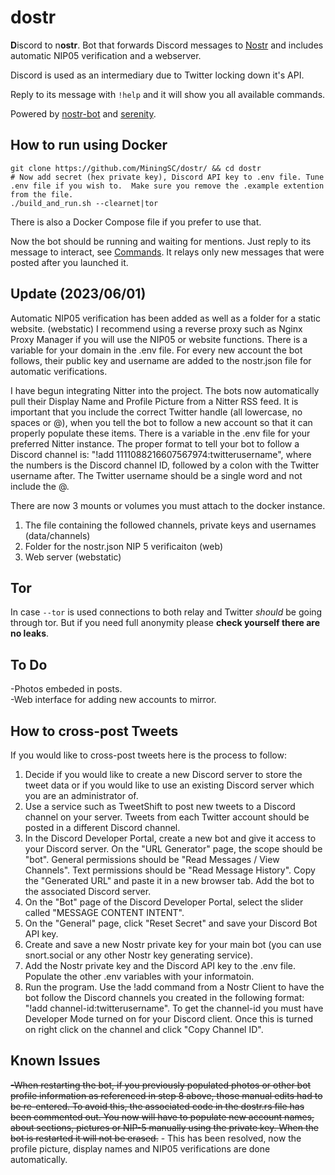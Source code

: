 # dostr


**D**iscord to n**ostr**.
Bot that forwards Discord messages to [Nostr](https://github.com/nostr-protocol/nostr) and includes automatic NIP05 verification and a webserver.

Discord is used as an intermediary due to Twitter locking down it's API.

Reply to its message with `!help` and it will show you all available commands.

Powered by [nostr-bot](https://github.com/slaninas/nostr-bot.git) and [serenity](https://github.com/serenity-rs/serenity).

## How to run using Docker
```
git clone https://github.com/MiningSC/dostr/ && cd dostr
# Now add secret (hex private key), Discord API key to .env file. Tune .env file if you wish to.  Make sure you remove the .example extention from the file.  
./build_and_run.sh --clearnet|tor
```
There is also a Docker Compose file if you prefer to use that.

Now the bot should be running and waiting for mentions. Just reply to its message to interact, see [Commands](#Commands).
It relays only new messages that were posted after you launched it.

## Update (2023/06/01)
Automatic NIP05 verification has been added as well as a folder for a static website. (webstatic)  I recommend using a reverse proxy such as Nginx Proxy Manager if you will use the NIP05 or website functions.  There is a variable for your domain in the .env file.  For every new account the bot follows, their public key and username are added to the nostr.json file for automatic verifications.

I have begun integrating Nitter into the project.  The bots now automatically pull their Display Name and Profile Picture from a Nitter RSS feed.  It is important that you include the correct Twitter handle (all lowercase, no spaces or @), when you tell the bot to follow a new account so that it can properly populate these items.  There is a variable in the .env file for your preferred Nitter instance.  The proper format to tell your bot to follow a Discord channel is: "!add 1111088216607567974:twitterusername", where the numbers is the Discord channel ID, followed by a colon with the Twitter username after.  The Twitter username should be a single word and not include the @.

There are now 3 mounts or volumes you must attach to the docker instance.  
  1. The file containing the followed channels, private keys and usernames (data/channels)
  2. Folder for the nostr.json NIP 5 verificaiton (web)
  3. Web server (webstatic)

## Tor
In case `--tor` is used connections to both relay and Twitter *should* be going through tor. But if you need full anonymity please **check yourself there are no leaks**.

## To Do
-Photos embeded in posts.  
-Web interface for adding new accounts to mirror.

## How to cross-post Tweets
If you would like to cross-post tweets here is the process to follow:
1. Decide if you would like to create a new Discord server to store the tweet data or if you would like to use an existing Discord server which you are an administrator of.
2. Use a service such as TweetShift to post new tweets to a Discord channel on your server. Tweets from each Twitter account should be posted in a different Discord channel.
3. In the Discord Developer Portal, create a new bot and give it access to your Discord server.  On the "URL Generator" page, the scope should be "bot". General permissions should be "Read Messages / View Channels". Text permissions should be "Read Message History".  Copy the "Generated URL" and paste it in a new browser tab.  Add the bot to the associated Discord server.
4. On the "Bot" page of the Discord Developer Portal, select the slider called "MESSAGE CONTENT INTENT".  
4. On the "General" page, click "Reset Secret" and save your Discord Bot API key.
5. Create and save a new Nostr private key for your main bot (you can use snort.social or any other Nostr key generating service).
6. Add the Nostr private key and the Discord API key to the .env file.  Populate the other .env variables with your informatoin.
7. Run the program.  Use the !add command from a Nostr Client to have the bot follow the Discord channels you created in the following format: "!add channel-id:twitterusername".  To get the channel-id you must have Developer Mode turned on for your Discord client.  Once this is turned on right click on the channel and click "Copy Channel ID".

## Known Issues
~~-When restarting the bot, if you previously populated photos or other bot profile information as referenced in step 8 above, those manual edits had to be re-entered.  To avoid this, the associated code in the dostr.rs file has been commented out.  You now will have to populate new account names, about sections, pictures or NIP-5 manually using the private key. When the bot is restarted it will not be erased.~~ - This has been resolved, now the profile picture, display names and NIP05 verifications are done automatically.


